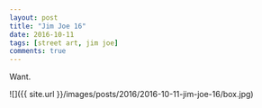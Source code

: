 ```yaml
---
layout: post
title: "Jim Joe 16"
date: 2016-10-11
tags: [street art, jim joe]
comments: true
---
```

Want.

![]({{ site.url }}/images/posts/2016/2016-10-11-jim-joe-16/box.jpg)

